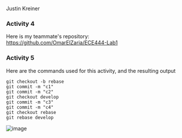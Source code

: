 Justin Kreiner

### Activity 4

Here is my teammate's repository: https://github.com/OmarElZaria/ECE444-Lab1


### Activity 5

Here are the commands used for this activity, and the resulting output
```
git checkout -b rebase
git commit -m "c1"
git commit -m "c2"
git checkout develop
git commit -m "c3"
git commit -m "c4"
git checkout rebase
git rebase develop
```

![image](https://user-images.githubusercontent.com/40132524/133821419-79af2eb3-bc3f-47a7-ae37-f12bc3103f2c.png)
